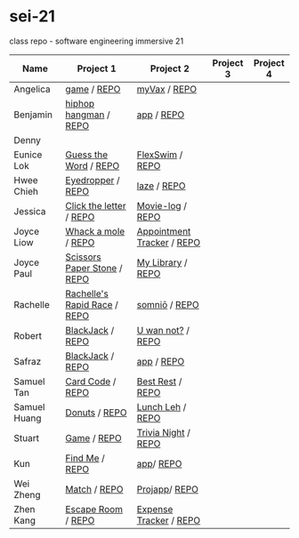 # sei-21

class repo - software engineering immersive 21

| Name | Project 1 | Project 2 | Project 3 | Project 4 |
| ---- | --------- |---------- | --------- | --------- |
|Angelica|[game](https://angelferreros.github.io/project1-game/) / [REPO](https://github.com/AngelFerreros/project1-game)|[myVax](https://myvax-tracker.herokuapp.com/) / [REPO](https://github.com/AngelFerreros/project-2-myVax)|
|Benjamin|[hiphop hangman](https://benjacoblee.github.io/hiphop-hangman/) / [REPO](https://github.com/benjacoblee/hiphop-hangman)|[app](link) / [REPO](link)|
|Denny|
|Eunice Lok|[Guess the Word](https://prwhoeatsnonstop.github.io/guess-the-word-unit1-project/) / [REPO](https://github.com/prwhoeatsnonstop/guess-the-word-unit1-project)|[FlexSwim](https://flexswim.herokuapp.com/) / [REPO](https://github.com/prwhoeatsnonstop/ga-project2-FlexSwim)|
|Hwee Chieh|[Eyedropper](https://hweechieh.github.io/eyedropper/) / [REPO](https://github.com/hweechieh/eyedropper.git)|[laze](https://morning-river-60847.herokuapp.com/) / [REPO](https://github.com/hweechieh/laze)|
|Jessica|[Click the letter](https://jesst8.github.io/click_the_letters/) / [REPO](https://github.com/JessT8/click_the_letters)|[Movie-log](https://aqueous-waters-75512.herokuapp.com/movies/upcoming/1) / [REPO](https://github.com/JessT8/movie-log)|
|Joyce Liow|[Whack a mole](http://www.joyceliow.com/Project_1/mole.html) / [REPO](https://github.com/joycemap/Project-Whack)|[Appointment Tracker](https://pacific-shore-10633.herokuapp.com/) / [REPO](https://github.com/joycemap/Appt-Tracker)|
|Joyce Paul|[Scissors Paper Stone](https://joyce-paul.github.io/Project_1-Game/) / [REPO](https://github.com/joyce-paul/Project_1-Game)|[My Library](https://mylibrary-ga-app.herokuapp.com/) / [REPO](https://github.com/joyce-paul/SEI-Project-2)
|Rachelle|[Rachelle's Rapid Race](https://rachellesg.github.io/rachelles-rapid-race/) / [REPO](https://github.com/rachellesg/rachelles-rapid-race)|[somniō](http://rachelles-somnio.herokuapp.com/) / [REPO](https://github.com/rachellesg/somnio)|
|Robert|[BlackJack](https://dazzling-blackjack.netlify.com/) / [REPO](https://github.com/Flashrob/Blackjack)|[U wan not?](https://u-wan-not.herokuapp.com/) / [REPO](https://github.com/Flashrob/u-wan-not)|
|Safraz|[BlackJack](https://safrazhakamali.github.io/BlackJack/) / [REPO](https://github.com/SafrazHakamali/BlackJack)|[app](link) / [REPO](link)|
|Samuel Tan|[Card Code](https://samtanfl.github.io/Card-Code/) / [REPO](https://github.com/SamTanFL/Card-Code)|[Best Rest](https://best-rest.herokuapp.com/) / [REPO](https://github.com/SamTanFL/BestRest)|
|Samuel Huang|[Donuts](https://upieez.github.io/project-1-sei-21) / [REPO](https://github.com/upieez/project-1-sei-21)|[Lunch Leh](https://powerful-badlands-26853.herokuapp.com/) / [REPO](https://github.com/upieez/lunch-leh)|
|Stuart|[Game](https://laustinspayce.github.io/game-project-1/) / [REPO](https://github.com/LaustinSpayce/game-project-1)|[Trivia Night](https://project-2-quiz.herokuapp.com/) / [REPO](https://github.com/LaustinSpayce/quiz-project-2)|
|Kun|[Find Me](https://tsairenkun.github.io/Project_1/) / [REPO](https://github.com/TsaiRenkun/Project_1)|[app](link)/ [REPO](link)|
|Wei Zheng|[Match](https://weizheng1910.github.io/project1) / [REPO](https://github.com/weizheng1910/project1)|[Projapp](https://pure-wildwood-44094.herokuapp.com/)/ [REPO](https://github.com/weizheng1910/project2)|
|Zhen Kang|[Escape Room](https://lzhenkang.github.io/escape_mini_games_room/) / [REPO](https://github.com/lzhenkang/escape_mini_games_room)|[Expense Tracker](https://young-forest-33013.herokuapp.com/) / [REPO](https://github.com/lzhenkang/expense_tracker)|
